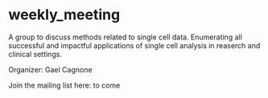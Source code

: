 # weekly_meeting

A group to discuss methods related to single cell data. Enumerating all successful and impactful applications of single cell analysis in reaserch and clinical settings.

Organizer: Gael Cagnone

Join the mailing list here: to come
